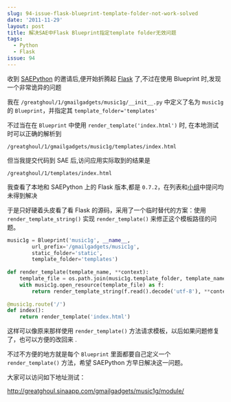 ```yaml
---
slug: 94-issue-flask-blueprint-template-folder-not-work-solved
date: '2011-11-29'
layout: post
title: 解决SAE中Flask Blueprint指定template folder无效问题
tags:
  - Python
  - Flask
issue: 94
---
```


收到 [SAEPython][1] 的邀请后,便开始折腾起 [Flask][2] 了,不过在使用 Blueprint 时,发现一个非常诡异的问题

我在 `/greatghoul/1/gmailgadgets/music1g/__init__.py` 中定义了名为 `music1g` 的 `Blueprint`，并指定其 
`template_folder='templates'`

不过当在在 `Blueprint` 中使用 `render_template('index.html')` 时, 在本地测试时可以正确的解析到

`/greatghoul/1/gmailgadgets/music1g/templates/index.html`

但当我提交代码到 SAE 后,访问应用实际取到的结果是

`/greatghoul/1/templates/index.html`

我查看了本地和 SAEPython 上的 Flask 版本,都是 `0.7.2`，在列表和[小组][3]中提问均未得到解决

于是只好硬着头皮看了看 Flask 的源码，采用了一个临时替代的方案：使用 `render_template_string()` 实现 
`render_template()` 来修正这个模板路径的问题。

```py
music1g = Blueprint('music1g', __name__, 
        url_prefix='/gmailgadgets/music1g',
        static_folder='static', 
        template_folder='templates')
    
def render_template(template_name, **context):
    template_file = os.path.join(music1g.template_folder, template_name)
    with music1g.open_resource(template_file) as f:
        return render_template_string(f.read().decode('utf-8'), **context)
    
@music1g.route('/')
def index():
    return render_template('index.html')
```

这样可以像原来那样使用 `render_template()` 方法请求模板，以后如果问题修复了，也可以方便的改回来 .

不过不方便的地方就是每个 `Blueprint` 里面都要自己定义一个 `render_template()` 方法，希望 SAEPython 
方早日解决这一问题。

大家可以访问如下地址测试：

<http://greatghoul.sinaapp.com/gmailgadgets/music1g/module/>

[1]: http://readthedocs.org/docs/sae-python/en/latest/ "SAEPython"
[2]: http://flask.pocoo.org/ "Flask"
[3]: http://www.douban.com/group/373262/ "SAE Python 豆辩讨论组"
